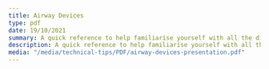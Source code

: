 ```yaml
---
title: Airway Devices
type: pdf
date: 19/10/2021
summary: A quick reference to help familiarise yourself with all the different equipment used in anaesthetics.
description: A quick reference to help familiarise yourself with all the different equipment used in anaesthetics.
media: "/media/technical-tips/PDF/airway-devices-presentation.pdf"
---
```

